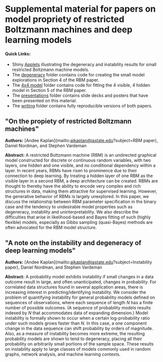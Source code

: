 # Supplemental material for papers on model propriety of restricted Boltzmann machines and deep learning models

#### Quick Links:

* Shiny [Applets](https://andeek.shinyapps.io/rbms/) illustrating the degeneracy and instability results for small restricted Boltzmann machine models.
* The [degeneracy](https://github.com/andeek/rbm/tree/master/degeneracy) folder contains code for creating the small model explorations in Section 4 of the RBM paper.
* The [4x4 model](https://github.com/andeek/rbm/tree/master/4x4%20model) folder contains code for fitting the 4 visible, 4 hidden model in Section 5 of the RBM paper.
* The [presentations](https://github.com/andeek/rbm/tree/master/presentations) folder contains slide decks and posters that have been presented on this material.
* The [writing](https://github.com/andeek/rbm/tree/master/writing) folder contains fully reproducible versions of both papers.

## "On the propiety of restricted Boltzmann machines"

**Authors:** [Andee Kaplan](mailto:ajkaplan@iastate.edu?subject=RBM paper), Daniel Nordman, and Stephen Vardeman  

**Abstract:** A restricted Boltzmann machine (RBM) is an undirected graphical model constructed for discrete or continuous random variables, with two layers, one hidden and one visible, and no conditional dependency within a layer. In recent years, RBMs have risen to prominence due to their connection to deep learning. By treating a hidden layer of one RBM as the visible layer in a second RBM, a deep architecture can be created. RBMs are thought to thereby have the ability to encode very complex and rich structures in data, making them attractive for supervised learning. However, the generative behavior of RBMs is largely unexplored. In this paper, we discuss the relationship between RBM parameter specification in the binary case and the tendency to undesirable model properties such as degeneracy, instability and uninterpretability. We also describe the difficulties that arise in likelihood-based and Bayes fitting of such (highly flexible) models, especially as Gibbs sampling (quasi-Bayes) methods are often advocated for the RBM model structure.

## "A note on the instability and degeneracy of deep learning models" 

**Authors:** [Andee Kaplan](mailto:ajkaplan@iastate.edu?subject=Instability paper), Daniel Nordman, and Stephen Vardeman  

**Abstract:**   A probability model exhibits instability if small changes in a data outcome result in large, and often unanticipated, changes in probability. For correlated data structures found in several application areas, there is increasing interest in predicting/identifying instability. We consider the problem of quantifying instability for general probability models defined on sequences of observations, where each sequence of length $N$ has a finite number of possible outcomes. (A sequence of probability models results indexed by $N$ that accommodates data of expanding dimension.) Model instability is formally shown to occur when a certain log-probability ratio under such models grows faster than $N$. In this case, a one component change in the data sequence can shift probability by orders of magnitude. Also, as a measure of instability becomes more extreme, the resulting probability models are shown  to tend to degeneracy, placing all their probability on arbitrarily small portions of the sample space. These results on instability apply to large classes of models commonly used in random graphs, network analysis, and machine learning contexts.

